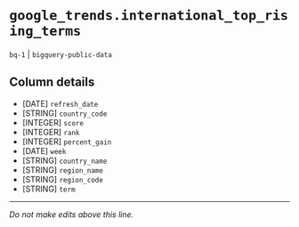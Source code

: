 # `google_trends.international_top_rising_terms`
`bq-1` | `bigquery-public-data`

## Column details
* [DATE]      `refresh_date`
* [STRING]    `country_code`
* [INTEGER]   `score`
* [INTEGER]   `rank`
* [INTEGER]   `percent_gain`
* [DATE]      `week`
* [STRING]    `country_name`
* [STRING]    `region_name`
* [STRING]    `region_code`
* [STRING]    `term`

-------------------------------------------------------------------------------
*Do not make edits above this line.*
